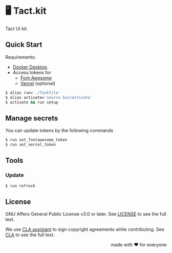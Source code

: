 # 🖥️ Tact.kit

Tact UI kit.

## Quick Start

Requirements:

- [Docker Desktop][Docker].
- Access tokens for
  - [Font Awesome][]
  - [Vercel][] (optional)

[Docker]:         https://www.docker.com/products/docker-desktop/
[Font Awesome]:   https://fontawesome.com/
[Vercel]:         https://vercel.com/

```bash
$ alias run='./Taskfile'
$ alias activate='source bin/activate'
$ activate && run setup
```

## Manage secrets

You can update tokens by the following commands

```bash
$ run set_fontawesome_token
$ run set_vercel_token
```

## Tools

### Update

```bash
$ run refresh
```

## License

GNU Affero General Public License v3.0 or later.
See [LICENSE](LICENSE) to see the full text.

We use [CLA assistant][] to sign copyright agreements while contributing.
See [CLA][] to see the full text.

[CLA]:                https://gist.github.com/kamilsk/44221b6834a6cdc273b5e3411224f8be
[CLA assistant]:      https://cla-assistant.io/tact-app/kit
[CLA assistant.src]:  https://github.com/cla-assistant/cla-assistant

<p align="right">made with ❤️ for everyone</p>
